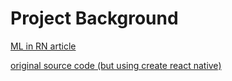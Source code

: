 

# Project Background
[ML in RN article](https://heartbeat.fritz.ai/building-text-detection-apps-for-ios-and-android-using-react-native-42fe3c7e339)

[original source code (but using create react native)](https://github.com/zsajjad/BusinessCard/blob/master/app/App.js)  